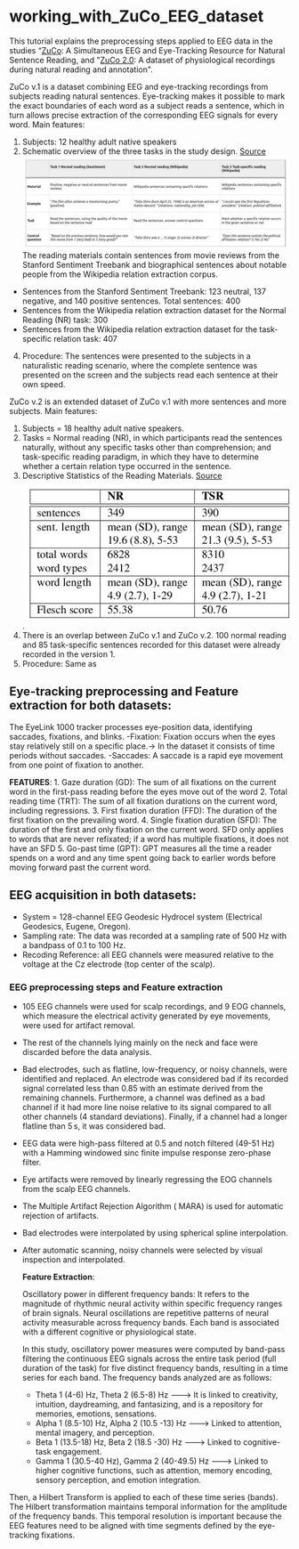 # working_with_ZuCo_EEG_dataset
This tutorial explains the preprocessing steps applied to EEG data in the studies “[ZuCo](https://www.nature.com/articles/sdata2018291): A Simultaneous EEG and Eye-Tracking Resource for Natural Sentence Reading, and "[ZuCo 2.0](https://arxiv.org/abs/1912.00903): A dataset of physiological recordings during natural reading and annotation". 

ZuCo v.1 is a dataset combining EEG and eye-tracking recordings from subjects reading natural sentences. Eye-tracking makes it possible to mark the exact boundaries of each word as a subject reads a sentence, which in turn allows precise extraction of the corresponding EEG signals for every word.
Main features:
1. Subjects: 12 healthy adult native speakers
2. Schematic overview of the three tasks in  the study design. [Source](https://www.nature.com/articles/sdata2018291)
![Schematic overview of the three tasks in  the study design](schematic_overview.png)
The reading materials contain sentences from movie reviews from the Stanford Sentiment Treebank and biographical sentences about notable people from the Wikipedia relation extraction corpus.
- Sentences from the Stanford Sentiment Treebank: 123 neutral, 137 negative, and 140 positive sentences. Total sentences: 400
- Sentences from the Wikipedia relation extraction dataset for the Normal Reading (NR) task: 300
- Sentences from the Wikipedia relation extraction dataset for the task-specific relation task: 407
4. Procedure: The sentences were presented to the subjects in a naturalistic reading scenario, where the complete sentence was presented on the screen and the subjects read each sentence at their own speed.

ZuCo v.2 is an extended dataset of ZuCo v.1 with more sentences and more subjects. 
Main features:
1. Subjects = 18 healthy adult  native speakers.
2. Tasks = Normal reading (NR), in which participants read the sentences naturally, without any specific tasks other than comprehension; and task-specific reading paradigm, in which they have to determine whether a certain relation type occurred in the sentence.
3. Descriptive Statistics of the Reading Materials. [Source](https://arxiv.org/abs/1912.00903)
   ![Descriptive statistics](zucov2.png).
4. There is an overlap between ZuCo v.1 and ZuCo v.2. 100 normal reading and 85 task-specific sentences recorded for this dataset were already recorded in the version 1.
5. Procedure: Same as 

  

## Eye-tracking preprocessing and Feature extraction for both datasets:
The EyeLink 1000 tracker processes eye-position data, identifying saccades, fixations, and blinks. 
   -Fixation: Fixation occurs when the eyes stay relatively still on a specific place.-> In the dataset it consists of time periods without saccades. 
   -Saccades: A saccade is a rapid eye movement from one point of fixation to another.

**FEATURES**: 1. Gaze duration (GD): The sum of all fixations on the current word in the first-pass reading before the eyes move out of the word 
              2. Total reading time (TRT): The sum of all fixation durations on the current word, including regressions. 
              3. First fixation duration (FFD): The duration of the first fixation on the prevailing word.
              4. Single fixation duration (SFD): The duration of the first and only fixation on the current word. 
              SFD only applies to words that are never refixated; if a word has multiple fixations, it does not have an SFD
              5. Go-past time (GPT): GPT measures all the time a reader spends on a word and any time spent going back to earlier 
              words before moving forward past the current word.

## EEG acquisition in both  datasets:

- System = 128-channel EEG Geodesic Hydrocel system (Electrical Geodesics, Eugene, Oregon).
- Sampling rate: The data was recorded at a sampling rate of 500 Hz with a bandpass of 0.1 to 100 Hz.
- Recoding Reference: all EEG channels were measured relative to the voltage at the Cz electrode (top center of the scalp).

### EEG preprocessing steps and Feature extraction

- 105 EEG channels were used for scalp recordings, and 9 EOG channels, which measure the electrical activity generated by eye movements, were used for artifact removal.
- The rest of the channels lying mainly on the neck and face were discarded before the data analysis.
- Bad electrodes, such as flatline, low-frequency, or noisy channels, were identified and replaced. An electrode was considered bad if its recorded signal correlated less than 0.85 with an estimate derived from the remaining channels. Furthermore, a channel was defined as a bad channel if it had more line noise relative to its signal compared to all other channels (4 standard deviations). Finally, if a channel had a longer flatline than 5 s, it was considered bad.
- EEG data were high-pass filtered at 0.5 and notch filtered (49-51 Hz) with a Hamming windowed sinc finite impulse response zero-phase filter.
- Eye artifacts were removed by linearly regressing the EOG channels from the scalp EEG channels.
- The Multiple Artifact Rejection Algorithm ( MARA) is used for automatic rejection of artifacts.
- Bad electrodes were interpolated by using spherical spline interpolation.
- After automatic scanning, noisy channels were selected by visual inspection and interpolated.

  **Feature Extraction**:

  Oscillatory power in different frequency bands: It refers to the magnitude of rhythmic neural activity within specific frequency ranges of brain signals.
  Neural oscillations are repetitive patterns of neural activity measurable across frequency bands. Each band is associated with a different cognitive or physiological state.

  In this study, oscillatory power measures were computed by band-pass filtering the continuous EEG signals across the entire task period (full duration of the task) for five distinct frequency bands, resulting in a time series for each band. The frequency bands analyzed are as follows:

  - Theta 1 (4-6) Hz, Theta 2 (6.5-8) Hz ---> It is linked to creativity, intuition, daydreaming, and fantasizing, and is a repository for memories, emotions, sensations.
  - Alpha 1 (8.5-10) Hz, Alpha 2 (10.5 -13) Hz ---> Linked to attention, mental imagery,  and perception.
  - Beta 1 (13.5-18) Hz, Beta 2 (18.5 -30) Hz ---> Linked to cognitive-task engagement.
  - Gamma 1 (30.5-40 Hz), Gamma 2 (40-49.5) Hz --->  Linked to higher cognitive functions, such as attention, memory encoding, sensory perception, and emotion integration.
 
Then, a Hilbert Transform is applied to each of these time series (bands). The Hilbert transformation maintains temporal information for the amplitude of the frequency bands. This temporal resolution is important because the EEG features need to be aligned with time segments defined by the eye-tracking fixations.

  

  
   
   

   
   




